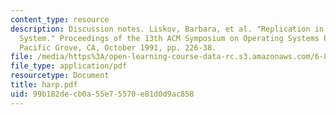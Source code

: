 ```yaml
---
content_type: resource
description: Discussion notes. Liskov, Barbara, et al. "Replication in the Harp File
  System." Proceedings of the 13th ACM Symposium on Operating Systems Principles,
  Pacific Grove, CA, October 1991, pp. 226-38.
file: /media/https%3A/open-learning-course-data-rc.s3.amazonaws.com/6-824-distributed-computer-systems-engineering-spring-2006/99b182decb0a55e75570e81d0d9ac858_harp.pdf
file_type: application/pdf
resourcetype: Document
title: harp.pdf
uid: 99b182de-cb0a-55e7-5570-e81d0d9ac858
---
```

